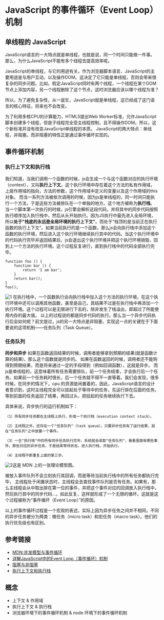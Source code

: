 # JavaScript 的事件循环（Event Loop）机制

## 单线程的 JavaScript
JavaScript语言的一大特点就是单线程，也就是说，同一个时间只能做一件事。那么，为什么JavaScript不能有多个线程去提高效率呢。

JavaScript的单线程，与它的用途有关。作为浏览器脚本语言，JavaScript的主要用途是与用户互动，以及操作DOM。这决定了它只能是单线程，否则会带来很复杂的同步问题。比如，假定JavaScript同时有两个线程，一个线程在某个DOM节点上添加内容，另一个线程删除了这个节点，这时浏览器应该以哪个线程为准？

所以，为了避免复杂性，从一诞生，JavaScript就是单线程，这已经成了这门语言的核心特征，将来也不会改变。

为了利用多核CPU的计算能力，HTML5提出Web Worker标准，允许JavaScript脚本创建多个线程，但是子线程完全受主线程控制，且不得操作DOM。所以，这个新标准并没有改变JavaScript单线程的本质。
JavaScript的两大特点：单线程，非阻塞。而非阻塞的特性正是通过事件循环实现的。

## 事件循环机制

### 执行上下文和执行栈

我们知道，当我们调用一个函数的时候，js会生成一个与这个函数对应的执行环境（context），又叫**执行上下文**。这个执行环境中存在着这个方法的私有作用域，上层作用域的指向，方法的参数，这个作用域中定义的变量以及这个作用域的this对象。 而当一系列方法被依次调用的时候，因为js是单线程的，同一时间只能执行一个方法，于是这些方法被排队在一个单独的地方。这个地方被称为**执行栈**。
当一个脚本第一次执行的时候，js引擎会解析这段代码，并将其中的同步代码按照执行顺序加入执行栈中，然后从头开始执行。因为JS执行中最先进入全局环境，所以**处于"栈底的永远是全局环境的执行上下文"**。而处于"栈顶的是当前正在执行函数的执行上下文"。如果当前执行的是一个函数，那么js会向执行栈中添加这个函数的执行环境，然后进入这个执行环境继续执行其中的代码。当这个执行环境中的代码执行完毕并返回结果后，js会退出这个执行环境并把这个执行环境销毁，回到上一个方法的执行环境。这个过程反复进行，直到执行栈中的代码全部执行完毕。
```
function foo () {
    function bar () {
        return 'I am bar';
    }
    return bar();
}
foo();
```
![1](https://s2.ax1x.com/2019/11/09/Mmnm5V.png)
在执行栈中，一个函数执行会向执行栈中加入这个方法的执行环境，在这个执行环境中还可以调用其他函数，甚至是自己，其结果不过是在执行栈中再添加一个执行环境。这个过程可以是无限进行下去的，除非发生了栈溢出，即超过了所能使用内存的最大值。
以上的过程说的都是同步代码的执行。那么当一个异步代码执行后会如何呢？前文提过，js的另一大特点是非阻塞，实现这一点的关键在于下面要说的这项机制——任务队列（Task Queue）。
### 任务队列
**同步和异步**
如果在函数返回结果的时候，调用者能够拿到预期的结果(就是函数计算的结果)，那么这个函数就是同步的。
如果在函数返回的时候，调用者还不能购得到预期结果，而是将来通过一定的手段得到（例如回调函数），这就是异步。
而js是单线程的，这意味着所有任务需要排队，前一个任务结束，才会执行后一个任务。如果前一个任务耗时很长，后一个任务就不得不一直等着。我们会发现，很多时候，在同步的情况下，cpu 的资源是闲置着的，因此，JavaScript语言的设计者意识到，这时主线程完全可以挂起处于等待中的任务，先运行排在后面的任务。等到前面的任务返回了结果，再回过头，把挂起的任务继续执行下去。

具体来说，异步执行的运行机制如下：
```
（1）所有同步任务都在主线程上执行，形成一个执行栈（execution context stack）。

（2）主线程之外，还存在一个"任务队列"（task queue）。只要异步任务有了运行结果，就在"任务队列"之中放置一个事件。

（3）一旦"执行栈"中的所有同步任务执行完毕，系统就会读取"任务队列"，看看里面有哪些事件。那些对应的异步任务，于是结束等待状态，进入执行栈，开始执行。

（4）主线程不断重复上面的第三步。
```
![2](https://developer.mozilla.org/files/4617/default.svg)这是 MDN 上的一张理论模型图。

被放入事件队列不会立刻执行其回调，而是等待当前执行栈中的所有任务都执行完毕， 主线程处于闲置状态时，主线程会去查找事件队列是否有任务。如果有，那么主线程会从中取出排在第一位的事件，并把这个事件对应的回调放入执行栈中，然后执行其中的同步代码...，如此反复，这样就形成了一个无限的循环。这就是这个过程被称为“事件循环（Event Loop）”的原因。

以上的事件循环过程是一个宏观的表述，实际上因为异步任务之间并不相同。不同的异步任务被分为两类：微任务（micro task）和宏任务（macro task）。他们的执行优先级也有区别。

## 参考链接
- [MDN:并发模型与事件循环](https://developer.mozilla.org/zh-CN/docs/Web/JavaScript/EventLoop)
- [详解JavaScript中的Event Loop（事件循环）机制](https://zhuanlan.zhihu.com/p/33058983)
- [阻塞与非阻塞](https://segmentfault.com/a/1190000019278998?utm_source=tag-newest)
- [执行上下文和执行栈](https://segmentfault.com/a/1190000017890535)

## 概念
- 上下文 & 作用域
- 执行上下文 & 执行栈
- 浏览器环境下的事件循环机制 & node 环境下的事件循环机制

